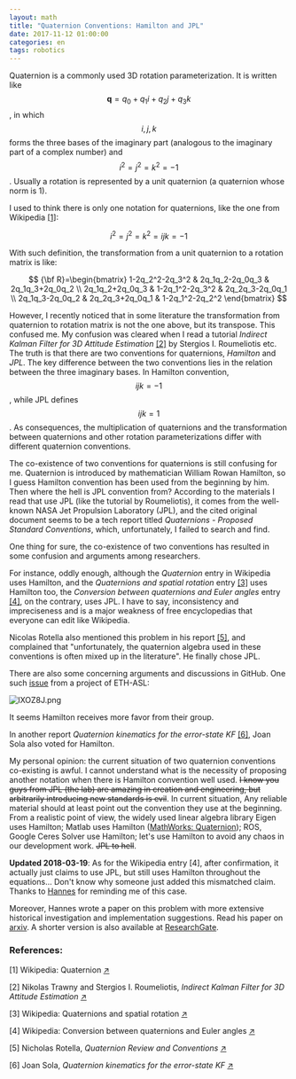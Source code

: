 ```yaml
---
layout: math
title: "Quaternion Conventions: Hamilton and JPL"
date: 2017-11-12 01:00:00
categories: en
tags: robotics
---
```


Quaternion is a commonly used 3D rotation parameterization. It is written like $$\mathbf{q}=q_0 + q_1 i + q_2 j + q_3 k$$, in which $$i, j, k$$ forms the three bases of the imaginary part (analogous to the imaginary part of a complex number) and $$i^2=j^2=k^2=-1$$. Usually a rotation is represented by a unit quaternion (a quaternion whose norm is 1).

I used to think there is only one notation for quaternions, like the one from Wikipedia [\[1\]](https://en.wikipedia.org/wiki/Quaternion):

$$ i^2=j^2=k^2=ijk=-1 $$

With such definition, the transformation from a unit quaternion to a rotation matrix is like:

$$ {\bf R}=\begin{bmatrix} 1-2q_2^2-2q_3^2 & 2q_1q_2-2q_0q_3 & 2q_1q_3+2q_0q_2 \\ 2q_1q_2+2q_0q_3 & 1-2q_1^2-2q_3^2 & 2q_2q_3-2q_0q_1 \\ 2q_1q_3-2q_0q_2 & 2q_2q_3+2q_0q_1 & 1-2q_1^2-2q_2^2 \end{bmatrix} $$

However, I recently noticed that in some literature the transformation from quaternion to rotation matrix is not the one above, but its transpose. This confused me. My confusion was cleared when I read a tutorial _Indirect Kalman Filter for 3D Attitude Estimation_ [\[2\]](http://mars.cs.umn.edu/tr/reports/Trawny05b.pdf)  by Stergios I. Roumeliotis etc. The truth is that there are two conventions for quaternions, _Hamilton_ and _JPL_. The key difference between the two conventions lies in the relation between the three imaginary bases. In Hamilton convention, $$ijk=-1$$, while JPL defines $$ijk = 1$$. As consequences, the multiplication of quaternions and the transformation between quaternions and other rotation parameterizations differ with different quaternion conventions.

The co-existence of two conventions for quaternions is still confusing for me. Quaternion is introduced by mathematician William Rowan Hamilton, so I guess Hamilton convention has been used from the beginning by him. Then where the hell is JPL convention from? According to the materials I read that use JPL (like the tutorial by Roumeliotis), it comes from the well-known NASA Jet Propulsion Laboratory (JPL), and the cited original document seems to be a tech report titled _Quaternions - Proposed Standard Conventions_, which, unfortunately, I failed to search and find. 

One thing for sure, the co-existence of two conventions has resulted in some confusion and arguments among researchers. 

For instance, oddly enough, although the _Quaternion_ entry in Wikipedia uses Hamilton, and the _Quaternions and spatial rotation_ entry [\[3\]](https://en.wikipedia.org/wiki/Quaternions_and_spatial_rotation) uses Hamilton too, the _Conversion between quaternions and Euler angles_ entry [\[4\]](https://en.wikipedia.org/wiki/Conversion_between_quaternions_and_Euler_angles), on the contrary, uses JPL. I have to say, inconsistency and impreciseness and is a major weakness of free encyclopedias that everyone can edit like Wikipedia.

Nicolas Rotella also mentioned this problem in his report [\[5\]](http://www-clmc.usc.edu/~nrotella/IROS2014_linearization.pdf), and complained that "unfortunately, the quaternion algebra used in these conventions is often mixed up in the literature". He finally chose JPL.

There are also some concerning arguments and discussions in GitHub. One such [issue](https://github.com/ethz-asl/ethzasl_msf/issues/19) from a project of ETH-ASL:

<!-- ![](/images/quaternion_convention_issue.png) -->
![lXOZ8J.png](https://s2.ax1x.com/2020/01/15/lXOZ8J.png)

It seems Hamilton receives more favor from their group.

In another report _Quaternion kinematics for the error-state KF_ [\[6\]](http://www.iri.upc.edu/people/jsola/JoanSola/objectes/notes/kinematics.pdf), Joan Sola also voted for Hamilton.

My personal opinion: the current situation of two quaternion conventions co-existing is awful. I cannot understand what is the necessity of proposing another notation when there is Hamilton convention well used. ~~I know you guys from JPL (the lab) are amazing in creation and engineering, but arbitrarily introducing new standards is evil~~. In current situation, Any reliable material should at least point out the convention they use at the beginning. From a realistic point of view, the widely used linear algebra library Eigen uses Hamilton; Matlab uses Hamilton ([MathWorks: Quaternion](https://www.mathworks.com/discovery/quaternion.html)); ROS, Google Ceres Solver use Hamilton; let's use Hamilton to avoid any chaos in our development work. ~~JPL to hell~~.

__Updated 2018-03-19__: As for the Wikipedia entry \[4\], after confirmation, it actually just claims to use JPL, but still uses Hamilton throughout the equations... Don't know why someone just added this mismatched claim. Thanks to [Hannes](https://github.com/HannesSommer) for reminding me of this case.

Moreover, Hannes wrote a paper on this problem with more extensive historical investigation and implementation suggestions.
Read his paper on [arxiv](https://arxiv.org/abs/1801.07478).
A shorter version is also available at [ResearchGate](https://www.researchgate.net/publication/323426570_Why_and_How_to_Avoid_the_Flipped_Quaternion_Multiplication_-_Shorter_and_Less_Formal_Version).

### References:

[1] Wikipedia: Quaternion [↗](https://en.wikipedia.org/wiki/Quaternion)

[2] Nikolas Trawny and Stergios I. Roumeliotis, _Indirect Kalman Filter for 3D Attitude Estimation_ [↗](http://mars.cs.umn.edu/tr/reports/Trawny05b.pdf)

[3] Wikipedia: Quaternions and spatial rotation
 [↗](https://en.wikipedia.org/wiki/Quaternions_and_spatial_rotation)

[4] Wikipedia: Conversion between quaternions and Euler angles [↗](https://en.wikipedia.org/wiki/Conversion_between_quaternions_and_Euler_angles)

[5] Nicholas Rotella, _Quaternion Review and Conventions_ [↗](http://www-clmc.usc.edu/~nrotella/IROS2014_linearization.pdf)

[6] Joan Sola, _Quaternion kinematics for the error-state KF_ [↗](http://www.iri.upc.edu/people/jsola/JoanSola/objectes/notes/kinematics.pdf)

